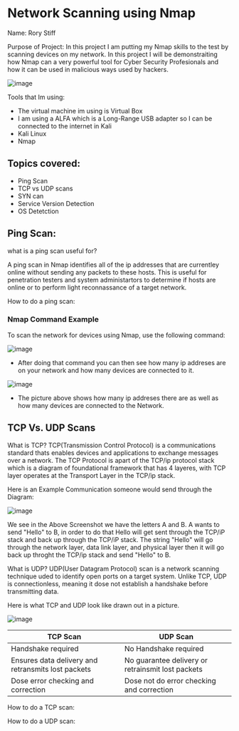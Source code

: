 # Network Scanning using Nmap 

Name: Rory Stiff


Purpose of Project: In this project I am putting my Nmap skills to the test by scanning devices on my network.
In this project I will be demonstraiting how Nmap can a very powerful tool for Cyber Security Profesionals and how
it can be used in malicious ways used by hackers. 

![image](https://github.com/user-attachments/assets/1ff3c27a-535d-4e94-ab37-0b805ecdba7f)



Tools that Im using:
- The virtual machine im using is Virtual Box
- I am using a ALFA which is a Long-Range USB adapter so I can be connected to the internet in Kali
- Kali Linux
- Nmap


Topics covered:
-
- Ping Scan
- TCP vs UDP scans
- SYN can
- Service Version Detection
- OS Detetction
  




Ping Scan:
-

what is a ping scan useful for?

A ping scan in Nmap identifies all of the ip addresses that are currentley online
without sending any packets to these hosts.  This is useful for penetration testers and system administartors to
determine if hosts are online or to perform light reconnassance of a target network.


How to do a ping scan:

### Nmap Command Example

To scan the network for devices using Nmap, use the following command:



![image](https://github.com/user-attachments/assets/add6868f-e0e2-4ff4-9a84-c3b210626610)

- After doing that command you can then see how many ip addreses are on your network and how many devices are connected to it.

![image](https://github.com/user-attachments/assets/9c259d35-6c6c-40c5-a289-00e66e18240a)

- The picture above shows how many ip addreses there are as well as how many devices are connected to the Network.


TCP Vs. UDP Scans
-

What is TCP?  TCP(Transmission Control Protocol) is a communications standard thats enables
devices and applications to exchange messages over a network. The TCP Protocol is apart of the TCP/ip protocol stack which is
a diagram of foundational framework that has 4 layeres, with TCP layer operates at the Transport Layer in the TCP/ip stack.

Here is an Example Communication someone would send through the Diagram:

![image](https://github.com/user-attachments/assets/9505a1d7-2521-4b30-b7b0-6c32599336af)


We see in the Above Screenshot we have the letters A and B. A wants to send "Hello" to B, in order to do that 
Hello will get sent through the TCP/iP stack and back up through the TCP/iP stack. The string "Hello" will go through
the network layer, data link layer, and physical layer then it will go back up throght the TCP/ip stack and send "Hello"
to B.



What is UDP? UDP(User Datagram Protocol) scan is a network scanning technique uded to identify open ports on a target system. Unlike TCP, UDP is connectionless, meaning it dose not establish a handshake before transmitting data.


Here is what TCP and UDP look like drawn out in a picture.

![image](https://github.com/user-attachments/assets/2dc3e1ca-42ad-453a-a06d-840f346bedd0)


| **TCP Scan**     |   **UDP Scan** |
|------------------|------------------|
| Handshake required             |   No Handshake required         |
| Ensures data delivery and retransmits lost packets  |  No guarantee delivery or retrainsmit lost packets|
| Dose error checking and correction | Dose not do error checking and correction |


How to do a TCP scan:


How to do a UDP scan:












